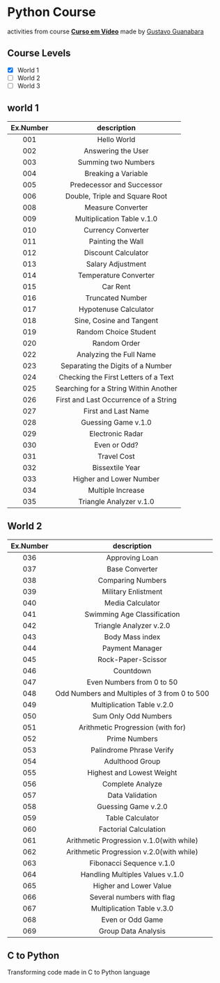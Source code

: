 # Python Course
activities from course [**Curso em Vídeo**](https://www.cursoemvideo.com/) 
made by [Gustavo Guanabara](https://github.com/gustavoguanabara) 

## Course Levels
- [x] World 1
- [ ] World 2
- [ ] World 3

## world 1 
Ex.Number | description         
:--:      | :--:
001       | Hello World
002       | Answering the User
003       | Summing two Numbers
004       | Breaking a Variable
005       | Predecessor and Successor
006       | Double, Triple and Square Root
008       | Measure Converter
009       | Multiplication Table v.1.0
010       | Currency Converter
011       | Painting the Wall
012       | Discount Calculator
013       | Salary Adjustment
014       | Temperature Converter
015       | Car Rent
016       | Truncated Number
017       | Hypotenuse Calculator
018       | Sine, Cosine and Tangent
019       | Random Choice Student
020       | Random Order 
022       | Analyzing the Full Name
023       | Separating the Digits of a Number
024       | Checking the First Letters of a Text
025       | Searching for a String Within Another
026       | First and Last Occurrence of a String
027       | First and Last Name
028       | Guessing Game v.1.0
029       | Electronic Radar
030       | Even or Odd?
031       | Travel Cost
032       | Bissextile Year
033       | Higher and Lower Number
034       | Multiple Increase
035       | Triangle Analyzer v.1.0

## World 2
Ex.Number | description         
:--:      | :--:
036       | Approving Loan
037       | Base Converter
038       | Comparing Numbers
039       | Military Enlistment
040       | Media Calculator
041       | Swimming Age Classification
042       | Triangle Analyzer v.2.0
043       | Body Mass index 
044       | Payment Manager
045       | Rock-Paper-Scissor
046       | Countdown
047       | Even Numbers from 0 to 50
048       | Odd Numbers and Multiples of 3 from 0 to 500
049       | Multiplication Table v.2.0
050       | Sum Only Odd Numbers
051       | Arithmetic Progression (with for)
052       | Prime Numbers
053       | Palindrome Phrase Verify 
054       | Adulthood Group
055       | Highest and Lowest Weight
056       | Complete Analyze
057       | Data Validation
058       | Guessing Game v.2.0
059       | Table Calculator
060       | Factorial Calculation
061       | Arithmetic Progression v.1.0(with while)
062       | Arithmetic Progression v.2.0(with while)
063       | Fibonacci Sequence v.1.0
064       | Handling Multiples Values v.1.0
065       | Higher and Lower Value
066       | Several numbers with flag
067       | Multiplication Table v.3.0
068       | Even or Odd Game
069       | Group Data Analysis

## C to Python
Transforming code made in C to Python language
